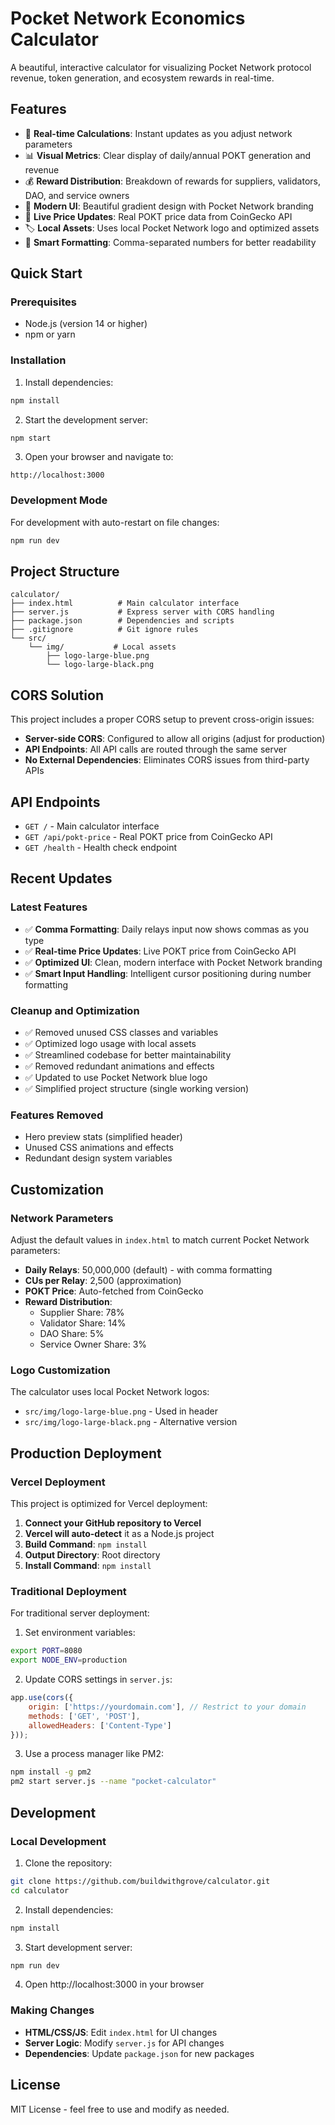 # Pocket Network Economics Calculator

A beautiful, interactive calculator for visualizing Pocket Network protocol revenue, token generation, and ecosystem rewards in real-time.

## Features

- 🎯 **Real-time Calculations**: Instant updates as you adjust network parameters
- 📊 **Visual Metrics**: Clear display of daily/annual POKT generation and revenue
- 💰 **Reward Distribution**: Breakdown of rewards for suppliers, validators, DAO, and service owners
- 🎨 **Modern UI**: Beautiful gradient design with Pocket Network branding
- 🔄 **Live Price Updates**: Real POKT price data from CoinGecko API
- 🏷️ **Local Assets**: Uses local Pocket Network logo and optimized assets
- 💱 **Smart Formatting**: Comma-separated numbers for better readability

## Quick Start

### Prerequisites
- Node.js (version 14 or higher)
- npm or yarn

### Installation

1. Install dependencies:
```bash
npm install
```

2. Start the development server:
```bash
npm start
```

3. Open your browser and navigate to:
```
http://localhost:3000
```

### Development Mode

For development with auto-restart on file changes:
```bash
npm run dev
```

## Project Structure

```
calculator/
├── index.html          # Main calculator interface
├── server.js           # Express server with CORS handling
├── package.json        # Dependencies and scripts
├── .gitignore          # Git ignore rules
└── src/
    └── img/           # Local assets
        ├── logo-large-blue.png
        └── logo-large-black.png
```

## CORS Solution

This project includes a proper CORS setup to prevent cross-origin issues:

- **Server-side CORS**: Configured to allow all origins (adjust for production)
- **API Endpoints**: All API calls are routed through the same server
- **No External Dependencies**: Eliminates CORS issues from third-party APIs

## API Endpoints

- `GET /` - Main calculator interface
- `GET /api/pokt-price` - Real POKT price from CoinGecko API
- `GET /health` - Health check endpoint

## Recent Updates

### Latest Features
- ✅ **Comma Formatting**: Daily relays input now shows commas as you type
- ✅ **Real-time Price Updates**: Live POKT price from CoinGecko API
- ✅ **Optimized UI**: Clean, modern interface with Pocket Network branding
- ✅ **Smart Input Handling**: Intelligent cursor positioning during number formatting

### Cleanup and Optimization
- ✅ Removed unused CSS classes and variables
- ✅ Optimized logo usage with local assets
- ✅ Streamlined codebase for better maintainability
- ✅ Removed redundant animations and effects
- ✅ Updated to use Pocket Network blue logo
- ✅ Simplified project structure (single working version)

### Features Removed
- Hero preview stats (simplified header)
- Unused CSS animations and effects
- Redundant design system variables

## Customization

### Network Parameters

Adjust the default values in `index.html` to match current Pocket Network parameters:

- **Daily Relays**: 50,000,000 (default) - with comma formatting
- **CUs per Relay**: 2,500 (approximation)
- **POKT Price**: Auto-fetched from CoinGecko
- **Reward Distribution**:
  - Supplier Share: 78%
  - Validator Share: 14%
  - DAO Share: 5%
  - Service Owner Share: 3%

### Logo Customization

The calculator uses local Pocket Network logos:
- `src/img/logo-large-blue.png` - Used in header
- `src/img/logo-large-black.png` - Alternative version

## Production Deployment

### Vercel Deployment

This project is optimized for Vercel deployment:

1. **Connect your GitHub repository to Vercel**
2. **Vercel will auto-detect** it as a Node.js project
3. **Build Command**: `npm install`
4. **Output Directory**: Root directory
5. **Install Command**: `npm install`

### Traditional Deployment

For traditional server deployment:

1. Set environment variables:
```bash
export PORT=8080
export NODE_ENV=production
```

2. Update CORS settings in `server.js`:
```javascript
app.use(cors({
    origin: ['https://yourdomain.com'], // Restrict to your domain
    methods: ['GET', 'POST'],
    allowedHeaders: ['Content-Type']
}));
```

3. Use a process manager like PM2:
```bash
npm install -g pm2
pm2 start server.js --name "pocket-calculator"
```

## Development

### Local Development

1. Clone the repository:
```bash
git clone https://github.com/buildwithgrove/calculator.git
cd calculator
```

2. Install dependencies:
```bash
npm install
```

3. Start development server:
```bash
npm run dev
```

4. Open http://localhost:3000 in your browser

### Making Changes

- **HTML/CSS/JS**: Edit `index.html` for UI changes
- **Server Logic**: Modify `server.js` for API changes
- **Dependencies**: Update `package.json` for new packages

## License

MIT License - feel free to use and modify as needed. 